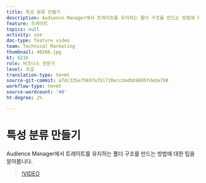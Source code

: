 ```yaml
---
title: 특성 분류 만들기
description: Audience Manager에서 트레이트를 유지하는 폴더 구조를 만드는 방법에 대한 팁을 알아봅니다.
feature: 트레이트
topics: null
activity: use
doc-type: feature video
team: Technical Marketing
thumbnail: 40266.jpg
kt: 6216
role: 비즈니스 전문가
level: 초급
translation-type: tm+mt
source-git-commit: a7dc335e75697a7b1720eccdadbb9605fdeda798
workflow-type: tm+mt
source-wordcount: '40'
ht-degree: 2%

---
```



# 특성 분류 만들기

Audience Manager에서 트레이트를 유지하는 폴더 구조를 만드는 방법에 대한 팁을 알아봅니다.

>[!VIDEO](https://video.tv.adobe.com/v/40266/?quality=12&learn=on)

